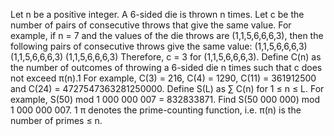 
Let n be a positive integer.
A 6-sided die is thrown n times. Let c be the number of pairs of consecutive throws that give the same value.
For example, if n = 7 and the values of the die throws are (1,1,5,6,6,6,3), then the following pairs of consecutive throws give the same value:
(1,1,5,6,6,6,3)
(1,1,5,6,6,6,3)
(1,1,5,6,6,6,3)
Therefore, c = 3 for (1,1,5,6,6,6,3).
Define C(n) as the number of outcomes of throwing a 6-sided die n times such that c does not exceed &#960;(n).1
For example, C(3) = 216, C(4) = 1290, C(11) = 361912500 and C(24) = 4727547363281250000.
Define S(L) as &#8721; C(n) for 1 &#8804; n &#8804; L.
For example, S(50) mod 1&#160;000&#160;000&#160;007 = 832833871.
Find S(50&#160;000&#160;000) mod 1&#160;000&#160;000&#160;007.
1 &#960; denotes the prime-counting function, i.e. &#960;(n) is the number of primes &#8804; n.
